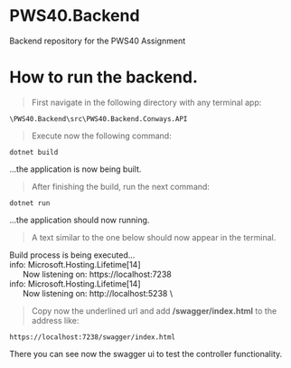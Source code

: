 # PWS40.Backend
Backend repository for the PWS40 Assignment


# How to run the backend.

> First navigate in the following directory with any terminal app:

```
\PWS40.Backend\src\PWS40.Backend.Conways.API
```

> Execute now the following command:

```
dotnet build
```
...the application is now being built.

> After finishing the build, run the next command:
```
dotnet run
```

...the application should now running.

> A text similar to the one below should now appear in the terminal.

Build process is being executed...  \
info: Microsoft.Hosting.Lifetime[14] \
&nbsp;&nbsp;&nbsp;&nbsp;&nbsp;&nbsp;Now listening on: https://localhost:7238 \
info: Microsoft.Hosting.Lifetime[14] \
&nbsp;&nbsp;&nbsp;&nbsp;&nbsp;&nbsp;Now listening on: http://localhost:5238 \
      
> Copy now the underlined url and add __/swagger/index.html__ to the address like:

```
https://localhost:7238/swagger/index.html
```
There you can see now the swagger ui to test the controller functionality.
